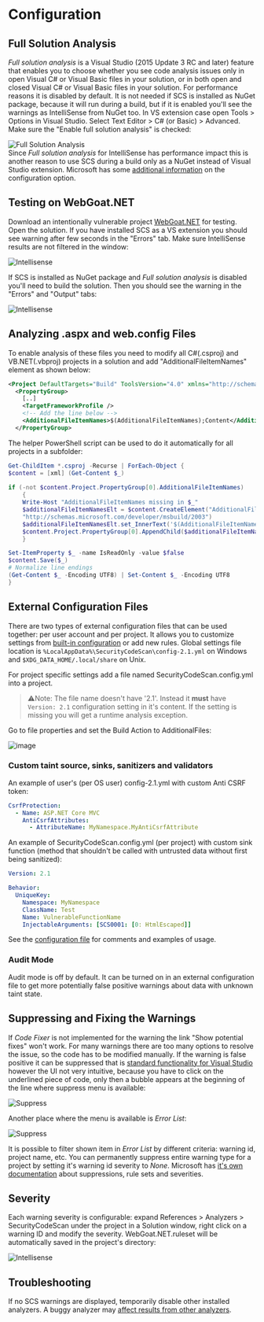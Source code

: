 # Configuration
## Full Solution Analysis
*Full solution analysis* is a Visual Studio (2015 Update 3 RC and later) feature that enables you to choose whether you see code analysis issues only in open Visual C# or Visual Basic files in your solution, or in both open and closed Visual C# or Visual Basic files in your solution. For performance reasons it is disabled by default. It is not needed if SCS is installed as NuGet package, because it will run during a build, but if it is enabled you'll see the warnings as IntelliSense from NuGet too. In VS extension case open Tools > Options in Visual Studio. Select Text Editor > C# (or Basic) > Advanced. Make sure the "Enable full solution analysis" is checked:

![Full Solution Analysis](images/fullsolution.png)  
Since *Full solution analysis* for IntelliSense has performance impact this is another reason to use SCS during a build only as a NuGet instead of Visual Studio extension. Microsoft has some [additional information](https://docs.microsoft.com/en-us/visualstudio/code-quality/how-to-enable-and-disable-full-solution-analysis-for-managed-code) on the configuration option.

## Testing on WebGoat.NET
Download an intentionally vulnerable project [WebGoat.NET](https://github.com/OWASP/WebGoat.NET/zipball/master) for testing. Open the solution. If you have installed SCS as a VS extension you should see warning after few seconds in the "Errors" tab. Make sure IntelliSense results are not filtered in the window:

![Intellisense](images/intellisense.png)

If SCS is installed as NuGet package and *Full solution analysis* is disabled you'll need to build the solution. Then you should see the warning in the "Errors" and "Output" tabs:

![Intellisense](images/output.png)

## Analyzing .aspx and web.config Files
To enable analysis of these files you need to modify all C#(.csproj) and VB.NET(.vbproj) projects in a solution and add "AdditionalFileItemNames" element as shown below:
```xml
<Project DefaultTargets="Build" ToolsVersion="4.0" xmlns="http://schemas.microsoft.com/developer/msbuild/2003">
  <PropertyGroup>
    [..]
    <TargetFrameworkProfile />
    <!-- Add the line below -->
    <AdditionalFileItemNames>$(AdditionalFileItemNames);Content</AdditionalFileItemNames>
  </PropertyGroup>
```
The helper PowerShell script can be used to do it automatically for all projects in a subfolder:
```powershell
Get-ChildItem *.csproj -Recurse | ForEach-Object {
$content = [xml] (Get-Content $_)
     
if (-not $content.Project.PropertyGroup[0].AdditionalFileItemNames)
    {
    Write-Host "AdditionalFileItemNames missing in $_"
    $additionalFileItemNamesElt = $content.CreateElement("AdditionalFileItemNames",
    "http://schemas.microsoft.com/developer/msbuild/2003")
    $additionalFileItemNamesElt.set_InnerText('$(AdditionalFileItemNames);Content')
    $content.Project.PropertyGroup[0].AppendChild($additionalFileItemNamesElt)
    }

Set-ItemProperty $_ -name IsReadOnly -value $false
$content.Save($_)
# Normalize line endings
(Get-Content $_ -Encoding UTF8) | Set-Content $_ -Encoding UTF8
}
```

## External Configuration Files
There are two types of external configuration files that can be used together: per user account and per project. It allows you to customize settings from [built-in configuration](https://github.com/security-code-scan/security-code-scan/blob/master/SecurityCodeScan/Config/Main.yml) or add new rules. Global settings file location is `%LocalAppData%\SecurityCodeScan\config-2.1.yml` on Windows and `$XDG_DATA_HOME/.local/share` on Unix.  

For project specific settings add a file named SecurityCodeScan.config.yml into a project.
> ⚠️Note:
> The file name doesn't have '2.1'. Instead it **must** have `Version: 2.1` configuration setting in it's content. If the setting is missing you will get a runtime analysis exception.

Go to file properties and set the Build Action to AdditionalFiles:

![image](https://user-images.githubusercontent.com/26652396/43063175-d28dc288-8e63-11e8-90eb-a7cb31900aff.png)

### Custom taint source, sinks, sanitizers and validators

An example of user's (per OS user) config-2.1.yml with custom Anti CSRF token:

```yml
CsrfProtection:
  - Name: ASP.NET Core MVC
    AntiCsrfAttributes:
      - AttributeName: MyNamespace.MyAntiCsrfAttribute
```

An example of SecurityCodeScan.config.yml (per project) with custom sink function (method that shouldn't be called with untrusted data without first being sanitized):

```yml
Version: 2.1

Behavior:
  UniqueKey:
    Namespace: MyNamespace
    ClassName: Test
    Name: VulnerableFunctionName
    InjectableArguments: [SCS0001: [0: HtmlEscaped]]
```

See the [configuration file](https://github.com/security-code-scan/security-code-scan/blob/master/SecurityCodeScan/Config/Main.yml) for comments and examples of usage.  

### Audit Mode
Audit mode is off by default. It can be turned on in an external configuration file to get more potentially false positive warnings about data with unknown taint state.

## Suppressing and Fixing the Warnings
If *Code Fixer* is not implemented for the warning the link "Show potential fixes" won't work. For many warnings there are too many options to resolve the issue, so the code has to be modified manually.
If the warning is false positive it can be suppressed that is [standard functionality for Visual Studio](https://docs.microsoft.com/en-us/visualstudio/code-quality/in-source-suppression-overview) however the UI not very intuitive, because you have to click on the underlined piece of code, only then a bubble appears at the beginning of the line where suppress menu is available:

![Suppress](https://i.stack.imgur.com/Gne1p.png)

Another place where the menu is available is *Error List*:

![Suppress](https://i.stack.imgur.com/oLWSt.png)

It is possible to filter shown item in *Error List* by different criteria: warning id, project name, etc.
You can permanently suppress entire warning type for a project by setting it's warning id severity to *None*. Microsoft has [it's own documentation](https://docs.microsoft.com/en-us/visualstudio/code-quality/use-roslyn-analyzers) about suppressions, rule sets and severities.

## Severity
Each warning severity is configurable: expand References > Analyzers > SecurityCodeScan under the project in a Solution window, right click on a warning ID and modify the severity. WebGoat.NET.ruleset will be automatically saved in the project's directory:

![Intellisense](images/severity.png)

## Troubleshooting
If no SCS warnings are displayed, temporarily disable other installed analyzers. A buggy analyzer may [affect results from other analyzers](https://github.com/dotnet/roslyn/issues/23879).
